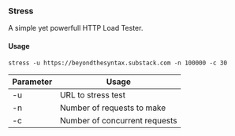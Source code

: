 ### Stress 

A simple yet powerfull HTTP Load Tester.

#### Usage

```
stress -u https://beyondthesyntax.substack.com -n 100000 -c 30
```

| Parameter                      | Usage |
|--------------------------------|-------|
| -u | URL to stress test                |
| -n | Number of requests to make        |
| -c | Number of concurrent requests     |
